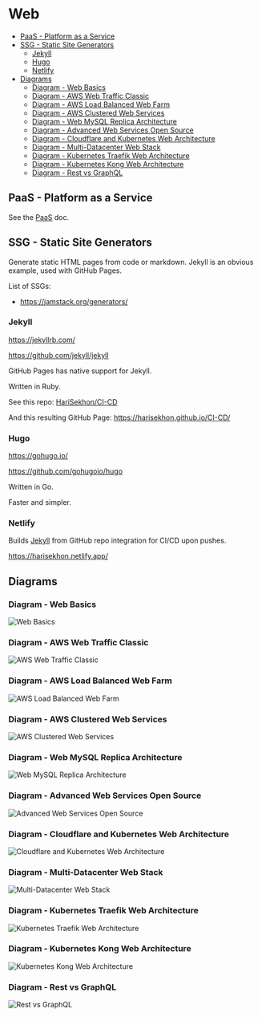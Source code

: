 # Web

<!-- INDEX_START -->

- [PaaS - Platform as a Service](#paas---platform-as-a-service)
- [SSG - Static Site Generators](#ssg---static-site-generators)
  - [Jekyll](#jekyll)
  - [Hugo](#hugo)
  - [Netlify](#netlify)
- [Diagrams](#diagrams)
  - [Diagram - Web Basics](#diagram---web-basics)
  - [Diagram - AWS Web Traffic Classic](#diagram---aws-web-traffic-classic)
  - [Diagram - AWS Load Balanced Web Farm](#diagram---aws-load-balanced-web-farm)
  - [Diagram - AWS Clustered Web Services](#diagram---aws-clustered-web-services)
  - [Diagram - Web MySQL Replica Architecture](#diagram---web-mysql-replica-architecture)
  - [Diagram - Advanced Web Services Open Source](#diagram---advanced-web-services-open-source)
  - [Diagram - Cloudflare and Kubernetes Web Architecture](#diagram---cloudflare-and-kubernetes-web-architecture)
  - [Diagram - Multi-Datacenter Web Stack](#diagram---multi-datacenter-web-stack)
  - [Diagram - Kubernetes Traefik Web Architecture](#diagram---kubernetes-traefik-web-architecture)
  - [Diagram - Kubernetes Kong Web Architecture](#diagram---kubernetes-kong-web-architecture)
  - [Diagram - Rest vs GraphQL](#diagram---rest-vs-graphql)

<!-- INDEX_END -->

## PaaS - Platform as a Service

See the [PaaS](paas.md) doc.

## SSG - Static Site Generators

Generate static HTML pages from code or markdown. Jekyll is an obvious example, used with GitHub Pages.

List of SSGs:

- <https://jamstack.org/generators/>

### Jekyll

<https://jekyllrb.com/>

<https://github.com/jekyll/jekyll>

GitHub Pages has native support for Jekyll.

Written in Ruby.

See this repo: [HariSekhon/CI-CD](https://github.com/HariSekhon/CI-CD)

And this resulting GitHub Page: <https://harisekhon.github.io/CI-CD/>

### Hugo

<https://gohugo.io/>

<https://github.com/gohugoio/hugo>

Written in Go.

Faster and simpler.

### Netlify

Builds [Jekyll](#jekyll) from GitHub repo integration for CI/CD upon pushes.

<https://harisekhon.netlify.app/>

## Diagrams

### Diagram - Web Basics

![Web Basics](https://github.com/HariSekhon/Diagrams-as-Code/raw/master/images/web_basics.svg)

### Diagram - AWS Web Traffic Classic

![AWS Web Traffic Classic](https://github.com/HariSekhon/Diagrams-as-Code/raw/master/images/aws_web_traffic_classic.png)

### Diagram - AWS Load Balanced Web Farm

![AWS Load Balanced Web Farm](https://github.com/HariSekhon/Diagrams-as-Code/raw/master/images/aws_load_balanced_web_farm.png)

### Diagram - AWS Clustered Web Services

![AWS Clustered Web Services](https://github.com/HariSekhon/Diagrams-as-Code/raw/master/images/aws_clustered_web_services.png)

### Diagram - Web MySQL Replica Architecture

![Web MySQL Replica Architecture](https://github.com/HariSekhon/Diagrams-as-Code/raw/master/images/mysql_replica_architecture.svg)

### Diagram - Advanced Web Services Open Source

![Advanced Web Services Open Source](https://github.com/HariSekhon/Diagrams-as-Code/raw/master/images/advanced_web_services_open_source.png)

### Diagram - Cloudflare and Kubernetes Web Architecture

![Cloudflare and Kubernetes Web Architecture](https://github.com/HariSekhon/Diagrams-as-Code/raw/master/images/gcp_cloudflare_web_architecture_gke.png)

### Diagram - Multi-Datacenter Web Stack

![Multi-Datacenter Web Stack](https://github.com/HariSekhon/Diagrams-as-Code/raw/master/images/multi_dc_gslb_f5_java_stack.png)

### Diagram - Kubernetes Traefik Web Architecture

![Kubernetes Traefik Web Architecture](https://github.com/HariSekhon/Diagrams-as-Code/raw/master/images/kubernetes_traefik_ingress_gke.png)

### Diagram - Kubernetes Kong Web Architecture

![Kubernetes Kong Web Architecture](https://github.com/HariSekhon/Diagrams-as-Code/raw/master/images/kubernetes_kong_api_gateway_eks.png)

### Diagram - Rest vs GraphQL

![Rest vs GraphQL](images/rest_vs_graphql.gif)
